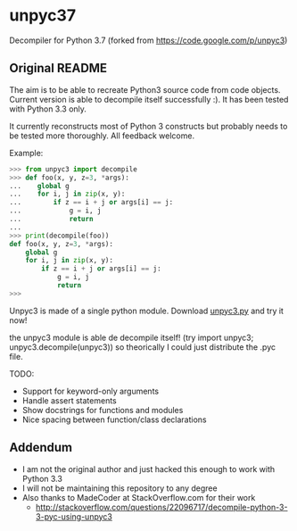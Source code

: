 unpyc37
======

Decompiler for Python 3.7  (forked from https://code.google.com/p/unpyc3)

## Original README

The aim is to be able to recreate Python3 source code from code objects. Current version is able to decompile itself successfully :). It has been tested with Python 3.3 only.

It currently reconstructs most of Python 3 constructs but probably needs to be tested more thoroughly. All feedback welcome.

Example:

```python
>>> from unpyc3 import decompile
>>> def foo(x, y, z=3, *args):
...    global g
...    for i, j in zip(x, y):
...        if z == i + j or args[i] == j:
...            g = i, j
...            return
...    
>>> print(decompile(foo))
def foo(x, y, z=3, *args):
    global g
    for i, j in zip(x, y):
        if z == i + j or args[i] == j:
            g = i, j
            return
>>>
```

Unpyc3 is made of a single python module. Download [unpyc3.py](https://github.com/figment/unpyc3/raw/master/unpyc3.py) and try it now!

the unpyc3 module is able de decompile itself! (try import unpyc3; unpyc3.decompile(unpyc3)) so theorically I could just distribute the .pyc file.

TODO:

* Support for keyword-only arguments
* Handle assert statements
* Show docstrings for functions and modules
* Nice spacing between function/class declarations 

## Addendum

* I am not the original author and just hacked this enough to work with Python 3.3
* I will not be maintaining this repository to any degree
* Also thanks to MadeCoder at StackOverflow.com for their work
  * http://stackoverflow.com/questions/22096717/decompile-python-3-3-pyc-using-unpyc3

